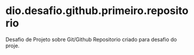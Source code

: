 # dio.desafio.github.primeiro.repositorio
Desafio de Projeto sobre Git/Github
Repositorio criado para desafio do  proje.
